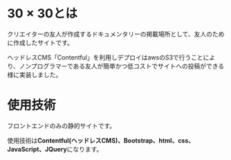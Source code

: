 
# 30 × 30とは

クリエイターの友人が作成するドキュメンタリーの掲載場所として、友人のために作成したサイトです。

ヘッドレスCMS「Contentful」を利用しデプロイはawsのS3で行うことにより、ノンプログラマーである友人が簡単かつ低コストでサイトへの投稿ができる様に実装しました。

# 使用技術

フロントエンドのみの静的サイトです。

使用技術は**Contentful(ヘッドレスCMS)、Bootstrap、html、css、JavaScript、JQuery**になります。

